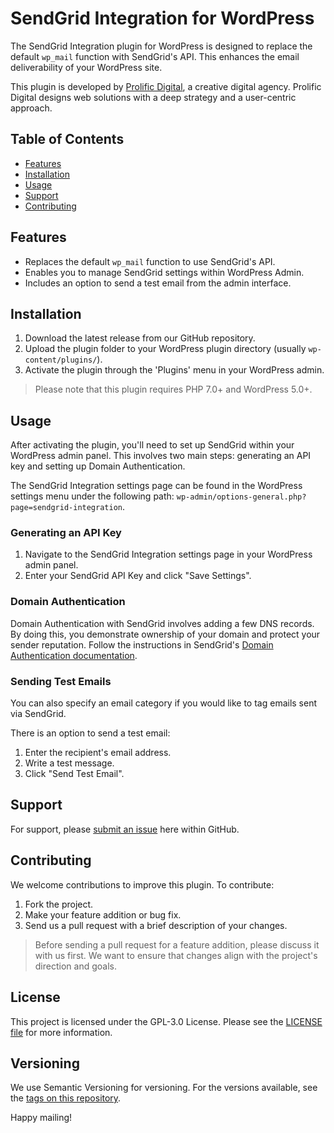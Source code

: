 # SendGrid Integration for WordPress

The SendGrid Integration plugin for WordPress is designed to replace the default `wp_mail` function with SendGrid's API. This enhances the email deliverability of your WordPress site.

This plugin is developed by [Prolific Digital](https://www.prolificdigital.com/), a creative digital agency. Prolific Digital designs web solutions with a deep strategy and a user-centric approach.

## Table of Contents

- [Features](#features)
- [Installation](#installation)
- [Usage](#usage)
- [Support](#support)
- [Contributing](#contributing)

## Features

- Replaces the default `wp_mail` function to use SendGrid's API.
- Enables you to manage SendGrid settings within WordPress Admin.
- Includes an option to send a test email from the admin interface.

## Installation

1. Download the latest release from our GitHub repository.
2. Upload the plugin folder to your WordPress plugin directory (usually `wp-content/plugins/`).
3. Activate the plugin through the 'Plugins' menu in your WordPress admin.

> Please note that this plugin requires PHP 7.0+ and WordPress 5.0+.

## Usage

After activating the plugin, you'll need to set up SendGrid within your WordPress admin panel. This involves two main steps: generating an API key and setting up Domain Authentication.

The SendGrid Integration settings page can be found in the WordPress settings menu under the following path: `wp-admin/options-general.php?page=sendgrid-integration`.

### Generating an API Key

1. Navigate to the SendGrid Integration settings page in your WordPress admin panel.
2. Enter your SendGrid API Key and click "Save Settings".

### Domain Authentication

Domain Authentication with SendGrid involves adding a few DNS records. By doing this, you demonstrate ownership of your domain and protect your sender reputation. Follow the instructions in SendGrid's [Domain Authentication documentation](https://docs.sendgrid.com/ui/account-and-settings/how-to-set-up-domain-authentication).

### Sending Test Emails

You can also specify an email category if you would like to tag emails sent via SendGrid.

There is an option to send a test email:

1. Enter the recipient's email address.
2. Write a test message.
3. Click "Send Test Email".

## Support

For support, please [submit an issue](https://github.com/prolific-digital/wp-sendgrid/issues) here within GitHub.

## Contributing

We welcome contributions to improve this plugin. To contribute:

1. Fork the project.
2. Make your feature addition or bug fix.
3. Send us a pull request with a brief description of your changes.

> Before sending a pull request for a feature addition, please discuss it with us first. We want to ensure that changes align with the project's direction and goals.

## License

This project is licensed under the GPL-3.0 License. Please see the [LICENSE file](LICENSE) for more information.

## Versioning

We use Semantic Versioning for versioning. For the versions available, see the [tags on this repository](https://github.com/prolific-digital/wp-sendgrid/tags).

Happy mailing!
